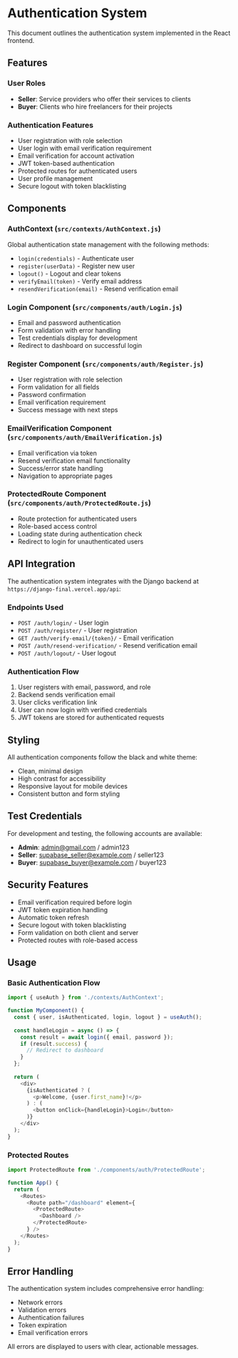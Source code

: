 # Authentication System

This document outlines the authentication system implemented in the React frontend.

## Features

### User Roles
- **Seller**: Service providers who offer their services to clients
- **Buyer**: Clients who hire freelancers for their projects

### Authentication Features
- User registration with role selection
- User login with email verification requirement
- Email verification for account activation
- JWT token-based authentication
- Protected routes for authenticated users
- User profile management
- Secure logout with token blacklisting

## Components

### AuthContext (`src/contexts/AuthContext.js`)
Global authentication state management with the following methods:
- `login(credentials)` - Authenticate user
- `register(userData)` - Register new user
- `logout()` - Logout and clear tokens
- `verifyEmail(token)` - Verify email address
- `resendVerification(email)` - Resend verification email

### Login Component (`src/components/auth/Login.js`)
- Email and password authentication
- Form validation with error handling
- Test credentials display for development
- Redirect to dashboard on successful login

### Register Component (`src/components/auth/Register.js`)
- User registration with role selection
- Form validation for all fields
- Password confirmation
- Email verification requirement
- Success message with next steps

### EmailVerification Component (`src/components/auth/EmailVerification.js`)
- Email verification via token
- Resend verification email functionality
- Success/error state handling
- Navigation to appropriate pages

### ProtectedRoute Component (`src/components/auth/ProtectedRoute.js`)
- Route protection for authenticated users
- Role-based access control
- Loading state during authentication check
- Redirect to login for unauthenticated users

## API Integration

The authentication system integrates with the Django backend at `https://django-final.vercel.app/api`:

### Endpoints Used
- `POST /auth/login/` - User login
- `POST /auth/register/` - User registration
- `GET /auth/verify-email/{token}/` - Email verification
- `POST /auth/resend-verification/` - Resend verification email
- `POST /auth/logout/` - User logout

### Authentication Flow
1. User registers with email, password, and role
2. Backend sends verification email
3. User clicks verification link
4. User can now login with verified credentials
5. JWT tokens are stored for authenticated requests

## Styling

All authentication components follow the black and white theme:
- Clean, minimal design
- High contrast for accessibility
- Responsive layout for mobile devices
- Consistent button and form styling

## Test Credentials

For development and testing, the following accounts are available:

- **Admin**: admin@gmail.com / admin123
- **Seller**: supabase_seller@example.com / seller123
- **Buyer**: supabase_buyer@example.com / buyer123

## Security Features

- Email verification required before login
- JWT token expiration handling
- Automatic token refresh
- Secure logout with token blacklisting
- Form validation on both client and server
- Protected routes with role-based access

## Usage

### Basic Authentication Flow
```javascript
import { useAuth } from './contexts/AuthContext';

function MyComponent() {
  const { user, isAuthenticated, login, logout } = useAuth();
  
  const handleLogin = async () => {
    const result = await login({ email, password });
    if (result.success) {
      // Redirect to dashboard
    }
  };
  
  return (
    <div>
      {isAuthenticated ? (
        <p>Welcome, {user.first_name}!</p>
      ) : (
        <button onClick={handleLogin}>Login</button>
      )}
    </div>
  );
}
```

### Protected Routes
```javascript
import ProtectedRoute from './components/auth/ProtectedRoute';

function App() {
  return (
    <Routes>
      <Route path="/dashboard" element={
        <ProtectedRoute>
          <Dashboard />
        </ProtectedRoute>
      } />
    </Routes>
  );
}
```

## Error Handling

The authentication system includes comprehensive error handling:
- Network errors
- Validation errors
- Authentication failures
- Token expiration
- Email verification errors

All errors are displayed to users with clear, actionable messages.
